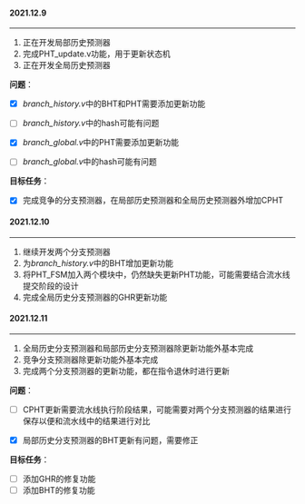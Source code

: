 #### 2021.12.9

---

1. 正在开发局部历史预测器
2. 完成PHT_update.v功能，用于更新状态机
3. 正在开发全局历史预测器



**问题**：

- [x] *branch_history.v*中的BHT和PHT需要添加更新功能
- [ ] *branch_history.v*中的hash可能有问题
- [x] *branch_global.v*中的PHT需要添加更新功能
- [ ] *branch_global.v*中的hash可能有问题



**目标任务**：

- [x] 完成竞争的分支预测器，在局部历史预测器和全局历史预测器外增加CPHT



#### 2021.12.10

---

1. 继续开发两个分支预测器
2. 为*branch_history.v*中的BHT增加更新功能
3. 将PHT_FSM加入两个模块中，仍然缺失更新PHT功能，可能需要结合流水线提交阶段的设计
4. 完成全局历史分支预测器的GHR更新功能



#### 2021.12.11

---

1. 全局历史分支预测器和局部历史分支预测器除更新功能外基本完成
2. 竞争分支预测器除更新功能外基本完成
3. 完成两个分支预测器的更新功能，都在指令退休时进行更新



**问题**：

- [ ] CPHT更新需要流水线执行阶段结果，可能需要对两个分支预测器的结果进行保存以便和流水线中的结果进行对比
- [x] 局部历史分支预测器的BHT更新有问题，需要修正



**目标任务**：

- [ ] 添加GHR的修复功能
- [ ] 添加BHT的修复功能
